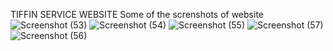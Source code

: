 TIFFIN SERVICE WEBSITE
Some of the screnshots of website
![Screenshot (53)](https://github.com/ram9999999999/Tiffin-service-website/assets/171004645/0ebc6fb2-01f6-478e-ba27-bc79522abb67)
![Screenshot (54)](https://github.com/ram9999999999/Tiffin-service-website/assets/171004645/f714507d-21a9-4bab-af74-d64dc35f8d03)
![Screenshot (55)](https://github.com/ram9999999999/Tiffin-service-website/assets/171004645/65e7288b-b039-41ee-abc3-19c9c75244d9)
![Screenshot (57)](https://github.com/ram9999999999/Tiffin-service-website/assets/171004645/569389b8-bf48-4111-8962-552be005150c)
![Screenshot (56)](https://github.com/ram9999999999/Tiffin-service-website/assets/171004645/ba069190-b024-44c5-814e-6159ea30640d)
